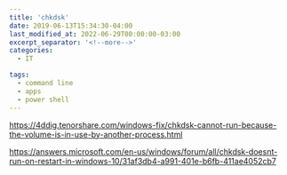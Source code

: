 ```yaml
---
title: 'chkdsk'
date: 2019-06-13T15:34:30-04:00
last_modified_at: 2022-06-29T00:00:00-03:00
excerpt_separator: '<!--more-->'
categories:
  - IT

tags:
  - command line
  - apps
  - power shell
---
```







https://4ddig.tenorshare.com/windows-fix/chkdsk-cannot-run-because-the-volume-is-in-use-by-another-process.html

https://answers.microsoft.com/en-us/windows/forum/all/chkdsk-doesnt-run-on-restart-in-windows-10/31af3db4-a991-401e-b6fb-411ae4052cb7
